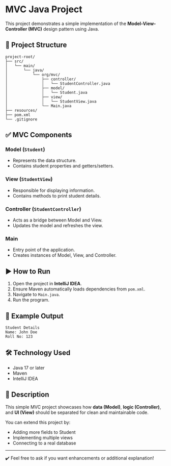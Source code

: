 # MVC Java Project

This project demonstrates a simple implementation of the **Model-View-Controller (MVC)** design pattern using Java.

## 📁 Project Structure

```
project-root/
├── src/
│   └── main/
│       └── java/
│           └── org/mvc/
│               ├── controller/
│               │   └── StudentController.java
│               ├── model/
│               │   └── Student.java
│               ├── view/
│               │   └── StudentView.java
│               └── Main.java
├── resources/
├── pom.xml
└── .gitignore
```

## ✅ MVC Components

### **Model** (`Student`)

* Represents the data structure.
* Contains student properties and getters/setters.

### **View** (`StudentView`)

* Responsible for displaying information.
* Contains methods to print student details.

### **Controller** (`StudentController`)

* Acts as a bridge between Model and View.
* Updates the model and refreshes the view.

### **Main**

* Entry point of the application.
* Creates instances of Model, View, and Controller.

## ▶️ How to Run

1. Open the project in **IntelliJ IDEA**.
2. Ensure Maven automatically loads dependencies from `pom.xml`.
3. Navigate to `Main.java`.
4. Run the program.

## 📌 Example Output

```
Student Details
Name: John Doe
Roll No: 123
```

## 🛠️ Technology Used

* Java 17 or later
* Maven
* IntelliJ IDEA

## 📖 Description

This simple MVC project showcases how **data (Model)**, **logic (Controller)**, and **UI (View)** should be separated for clean and maintainable code.

You can extend this project by:

* Adding more fields to Student
* Implementing multiple views
* Connecting to a real database

---

✔️ Feel free to ask if you want enhancements or additional explanation!
